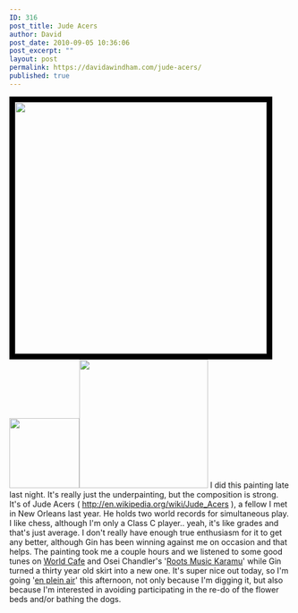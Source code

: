```yaml
---
ID: 316
post_title: Jude Acers
author: David
post_date: 2010-09-05 10:36:06
post_excerpt: ""
layout: post
permalink: https://davidawindham.com/jude-acers/
published: true
---
```

<a href="http://davidawindham.com/jude-acers/jude_acers-web2/" rel="attachment wp-att-318"><img src="http://davidawindham.com/wp-content/uploads/2010/09/jude_acers-web2.jpg" alt="" title="Jude Acers" width="450" style="border: 10px solid black;" class="alignleft size-full wp-image-318" /></a><a href="http://davidawindham.com/jude-acers/jude_acers-easel-web/" rel="attachment wp-att-328"><img src="http://davidawindham.com/wp-content/uploads/2010/09/jude_acers-easel-web.jpg" alt="" title="Jude Acers (easel)" width="125" class="alignleft size-full wp-image-328" /></a><a href="http://davidawindham.com/jude-acers/jude_acers-closeup/" rel="attachment wp-att-317"><img src="http://davidawindham.com/wp-content/uploads/2010/09/jude_acers-closeup.png" alt="" title="Jude Acers (closeup)" width="230" class="alignleft size-full wp-image-317" /></a>
I did this painting late last night. It's really just the underpainting, but the composition is strong.  It's of Jude Acers ( <a href="http://en.wikipedia.org/wiki/Jude_Acers">http://en.wikipedia.org/wiki/Jude_Acers</a> ), a fellow I met in New Orleans last year. He holds two world records for simultaneous play. I like chess, although I'm only a Class C player.. yeah, it's like grades and that's just average. I don't really have enough true enthusiasm for it to get any better, although Gin has been winning against me on occasion and that helps.  The painting took me a couple hours and we listened to some good tunes on <a href="http://www.npr.org/templates/story/story.php?storyId=39">World Cafe</a> and Osei Chandler's '<a href="http://www.scetv.org/radio/programs/roots_musik_karamu/">Roots Music Karamu</a>' while Gin turned a thirty year old skirt into a new one. It's super nice out today, so I'm going '<a href="http://en.wikipedia.org/wiki/En_plein_air">en plein air</a>' this afternoon, not only because I'm digging it, but also because I'm interested in avoiding participating in the re-do of the flower beds and/or bathing the dogs.  
